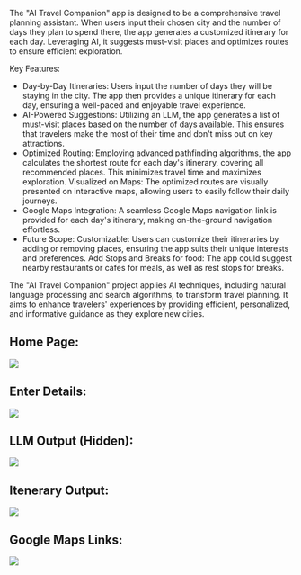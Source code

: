 The "AI Travel Companion" app is designed to be a comprehensive travel planning assistant. When users input their chosen city and the number of days they plan to spend there, the app generates a customized itinerary for each day. Leveraging AI, it suggests must-visit places and optimizes routes to ensure efficient exploration.

Key Features:

- Day-by-Day Itineraries: Users input the number of days they will be staying in the city. The app then provides a unique itinerary for each day, ensuring a well-paced and enjoyable travel experience.
- AI-Powered Suggestions: Utilizing an LLM, the app generates a list of must-visit places based on the number of days available. This ensures that travelers make the most of their time and don't miss out on key attractions.
- Optimized Routing: Employing advanced pathfinding algorithms, the app calculates the shortest route for each day's itinerary, covering all recommended places. This minimizes travel time and maximizes exploration.
Visualized on Maps: The optimized routes are visually presented on interactive maps, allowing users to easily follow their daily journeys.
- Google Maps Integration: A seamless Google Maps navigation link is provided for each day's itinerary, making on-the-ground navigation effortless.
- Future Scope:
Customizable: Users can customize their itineraries by adding or removing places, ensuring the app suits their unique interests and preferences.
Add Stops and Breaks for food: The app could suggest nearby restaurants or cafes for meals, as well as rest stops for breaks.

The "AI Travel Companion" project applies AI techniques, including natural language processing and search algorithms, to transform travel planning. It aims to enhance travelers' experiences by providing efficient, personalized, and informative guidance as they explore new cities.

## Home Page:
![](doc_imgs/pharmacies_loc_pins.png)

## Enter Details:
![](doc_imgs/pharmacies_loc_pins.png)

## LLM Output (Hidden):
![](doc_imgs/pharmacies_loc_pins.png)

## Itenerary Output:
![](doc_imgs/pharmacies_loc_pins.png)

## Google Maps Links:
![](doc_imgs/pharmacies_loc_pins.png)
